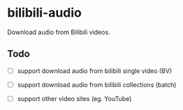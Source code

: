 # bilibili-audio
Download audio from Bilibili videos.


## Todo

- [ ] support download audio from bilibili single video (BV)
- [ ] support download audio from bilibili collections (batch)
- [ ] support other video sites (eg. YouTube)


